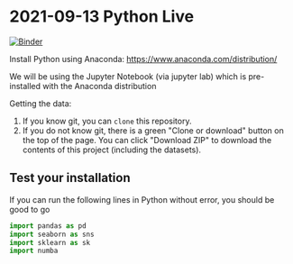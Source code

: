 # 2021-09-13 Python Live

[![Binder](https://mybinder.org/badge_logo.svg)](https://mybinder.org/v2/gh/chendaniely/2021-09-13-python_live/main)

Install Python using Anaconda: https://www.anaconda.com/distribution/

We will be using the Jupyter Notebook (via jupyter lab) which is pre-installed with the Anaconda distribution

Getting the data:

1. If you know git, you can `clone` this repository.
2. If you do not know git, there is a green "Clone or download" button on the top of the page.
  You can click "Download ZIP" to download the contents of this project (including the datasets).

## Test your installation

If you can run the following lines in Python without error, you should be good to go

```python
import pandas as pd
import seaborn as sns
import sklearn as sk
import numba
```
